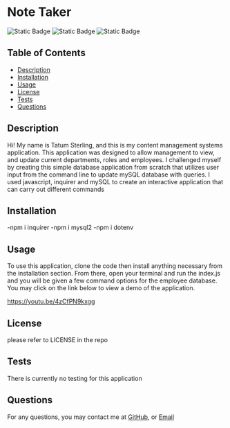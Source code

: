 # Note Taker 
![Static Badge](https://img.shields.io/badge/javascript-blue)
![Static Badge](https://img.shields.io/badge/inquirer-purple)
![Static Badge](https://img.shields.io/badge/MySQL-yellow)



## Table of Contents
- [Description](#description)
- [Installation](#installation)
- [Usage](#usage)
- [License](#license)
- [Tests](#tests)
- [Questions](#questions)

## Description
Hi! My name is Tatum Sterling, and this is my content management systems application. This application was designed to allow management to view, and update current departments, roles and employees. I challenged myself by creating this simple database application from scratch that utilizes user input from the command line to update mySQL database with queries. I used javascript, inquirer and mySQL to create an interactive application that can carry out different commands
        
## Installation
-npm i inquirer
-npm i mysql2
-npm i dotenv

        
## Usage
To use this application, clone the code then install anything necessary from the installation section. From there, open your terminal and run the index.js and you will be given a few command options for the employee database. You may click on the link below to view a demo of the application.

https://youtu.be/4zCfPN9kxgg

## License
please refer to LICENSE in the repo
         
## Tests
There is currently no testing for this application
        
## Questions
For any questions, you may contact me at 
[GitHub](https://github.com/TatumSterling),
or [Email](mailto:tatumoakley29@hotmail.com)
